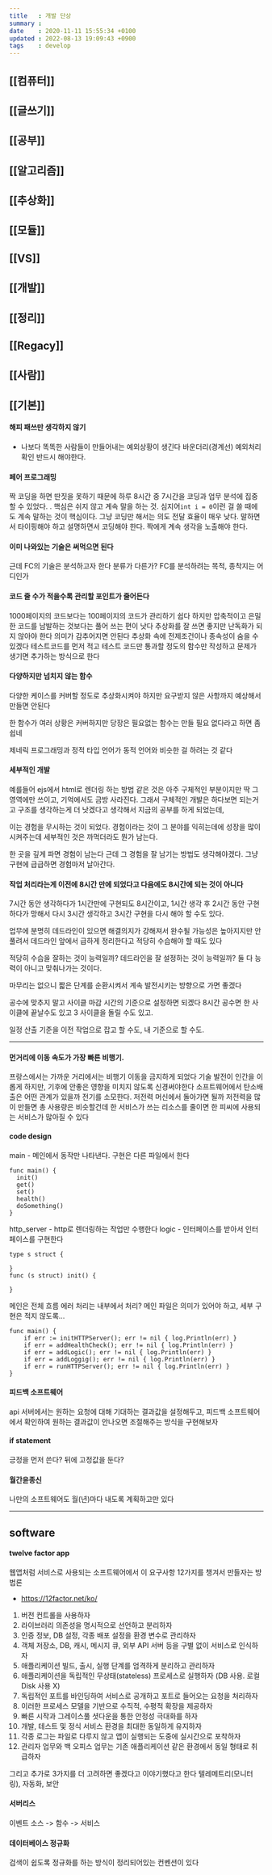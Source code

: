 ```yaml
---
title   : 개발 단상
summary :
date    : 2020-11-11 15:55:34 +0100
updated : 2022-08-13 19:09:43 +0900
tags    : develop
---
```


## [[컴퓨터]]
## [[글쓰기]]
## [[공부]]
## [[알고리즘]]
## [[추상화]]
## [[모듈]]
## [[VS]]
## [[개발]]
## [[정리]]
## [[Regacy]]
## [[사람]]
## [[기본]]

#### 해피 패쓰만 생각하지 않기
- 나보다 똑똑한 사람들이 만들어내는 예외상황이 생긴다
바운더리(경계선) 예외처리 확인 반드시 해야한다.

#### 페어 프로그래밍
짝 코딩을 하면 딴짓을 못하기 때문에 하루 8시간 중 7시간을 코딩과 업무 분석에 집중할 수 있었다.
. 핵심은 쉬지 않고 계속 말을 하는 것. 심지어`int i = 0`이런 걸 쓸 때에도 계속 말하는 것이 핵심이다. 그냥 코딩만 해서는 의도 전달 효율이 매우 낮다. 말하면서 타이핑해야 하고 설명하면서 코딩해야 한다.
짝에게 계속 생각을 노출해야 한다.

#### 이미 나와있는 기술은 써먹으면 된다
근데 FC의 기술은 분석하고자 한다
분류가 다른가? FC를 분석하려는 목적, 종착지는 어디인가

#### 코드 줄 수가 적을수록 관리할 포인트가 줄어든다
1000페이지의 코드보다는 100페이지의 코드가 관리하기 쉽다
하지만 압축적이고 은밀한 코드를 남발하는 것보다는 풀어 쓰는 편이 낫다
추상화를 잘 쓰면 좋지만 난독화가 되지 않아야 한다
의미가 감추어지면 안된다
추상화 속에 전제조건이나 종속성이 숨을 수 있겠다
테스트코드를 먼저 적고 테스트 코드만 통과할 정도의 함수만 작성하고 문제가 생기면
추가하는 방식으로 한다

#### 다양하지만 넘치지 않는 함수
다양한 케이스를 커버할 정도로 추상화시켜야 하지만 요구받지 않은 사항까지
예상해서 만들면 안된다

한 함수가 여러 상황은 커버하지만
당장은 필요없는 함수는 만들 필요 없다라고 하면 좀 쉽네

제네릭 프로그래밍과 정적 타입 언어가 동적 언어와 비슷한 걸 하려는 것 같다

#### 세부적인 개발
예를들어 ejs에서 html로 렌더링 하는 방법 같은 것은 아주 구체적인 부분이지만 딱
그 영역에만 쓰이고, 기억에서도 금방 사라진다.
그래서 구체적인 개발은 하다보면 되는거고 구조를 생각하는게 더 낫겠다고 생각해서
지금의 공부를 하게 되었는데,

이는 경험을 무시하는 것이 되었다.
경험이라는 것이 그 분야를 익히는데에 성장을 많이 시켜주는데 세부적인 것은 까먹더라도 뭔가 남는다.

한 곳을 깊게 파면 경험이 남는다
근데 그 경험을 잘 남기는 방법도 생각해야겠다. 그냥 구현에 급급하면 경험마저 날아간다.

#### 작업 처리라는게 이전에 8시간 만에 되었다고 다음에도 8시간에 되는 것이 아니다
7시간 동안 생각하다가 1시간만에 구현되도 8시간이고, 1시간 생각 후 2시간 동안
구현하다가 망해서 다시 3시간 생각하고 3시간 구현을 다시 해야 할 수도 있다.

업무에 분명히 데드라인이 있으면 해결의지가 강해져서 완수될 가능성은 높아지지만
안풀려서 데드라인 앞에서 급하게 정리한다고 적당히 수습해야 할 때도 있다

적당히 수습을 잘하는 것이 능력일까? 데드라인을 잘 설정하는 것이 능력일까?
둘 다 능력이 아니고 맞춰나가는 것이다.

마무리는 없으니 짧은 단계를 순환시켜서 계속 발전시키는 방향으로 가면 좋겠다

공수에 맞추지 말고 사이클 마감 시간의 기준으로 설정하면 되겠다
8시간 공수면 한 사이클에 끝날수도 있고 3 사이클을 돌릴 수도 있고.

일정 산출 기준을 이전 작업으로 잡고 할 수도, 내 기준으로 할 수도.

-----------------------------------------------------------------------

#### 먼거리에 이동 속도가 가장 빠른 비행기.
프랑스에서는 가까운 거리에서는 비행기 이동을 금지하게 되었다
기술 발전이 인간을 이롭게 하지만, 기후에 안좋은 영향을 미치지 않도록 신경써야한다
소프트웨어에서 탄소배출은 어떤 관계가 있을까
전기를 소모한다.
저전력 머신에서 돌아가면 될까
저전력을 많이 만들면 총 사용량은 비슷할건데
한 서비스가 쓰는 리소스를 줄이면 한 피씨에 사용되는 서비스가 많아질 수 있다

#### code design
main - 메인에서 동작만 나타낸다. 구현은 다른 파일에서 한다
```
func main() {
  init()
  get()
  set()
  health()
  doSomething()
}
```
http_server - http로 렌더링하는 작업만 수행한다
logic - 인터페이스를 받아서 인터페이스를 구현한다
```
type s struct {

}
func (s struct) init() {

}
```

메인은 전체 흐름
에러 처리는 내부에서 처리?
메인 파일은 의미가 있어야 하고, 세부 구현은 적지 않도록...
```
func main() {
    if err := initHTTPServer(); err != nil { log.Println(err) }
    if err = addHealthCheck(); err != nil { log.Println(err) }
    if err = addLogic(); err != nil { log.Println(err) }
    if err = addLoggig(); err != nil { log.Println(err) }
    if err = runHTTPServer(); err != nil { log.Println(err) }
}
```

#### 피드백 소프트웨어
api 서버에서는 원하는 요청에 대해 기대하는 결과값을 설정해두고,
피드백 소프트웨어에서 확인하여 원하는 결과값이 안나오면 조절해주는 방식을
구현해보자

#### if statement
긍정을 먼저 쓴다?
뒤에 고정값을 둔다?

#### 월간윤종신
나만의 소프트웨어도 월(년)마다 내도록 계획하고만 있다

-----------------------------------------------------------------------

## software

#### twelve factor app
웹앱처럼 서비스로 사용되는 소프트웨어에서 이 요구사항 12가지를 챙겨서 만들자는
방법론
- https://12factor.net/ko/

1. 버전 컨트롤을 사용하자
2. 라이브러리 의존성을 명시적으로 선언하고 분리하자
3. 인증 정보, DB 설정, 각종 배포 설정을 환경 변수로 관리하자
4. 객체 저장소, DB, 캐시, 메시지 큐, 외부 API 서버 등을 구별 없이 서비스로 인식하자
5. 애플리케이션 빌드, 출시, 실행 단계를 엄격하게 분리하고 관리하자
6. 애플리케이션을 독립적인 무상태(stateless) 프로세스로 실행하자 (DB 사용. 로컬 Disk 사용 X)
7. 독립적인 포트를 바인딩하여 서비스로 공개하고 포트로 들어오는 요청을 처리하자
8. 이러한 프로세스 모델을 기반으로 수직적, 수평적 확장을 제공하자
9. 빠른 시작과 그레이스풀 셧다운을 통한 안정성 극대화를 하자
10. 개발, 테스트 및 정식 서비스 환경을 최대한 동일하게 유지하자
11. 각종 로그는 파일로 다루지 않고 앱이 실행되는 도중에 실시간으로 포착하자
12. 관리자 업무와 백 오피스 업무는 기존 애플리케이션 같은 환경에서 동일 형태로 취급하자

그리고 추가로 3가지를 더 고려하면 좋겠다고 이야기했다고 한다
텔레메트리(모니터링), 자동화, 보안

#### 서버리스
이벤트 소스 -> 함수 -> 서비스

#### 데이터베이스 정규화
검색이 쉽도록 정규화를 하는 방식이 정리되어있는 컨벤션이 있다
